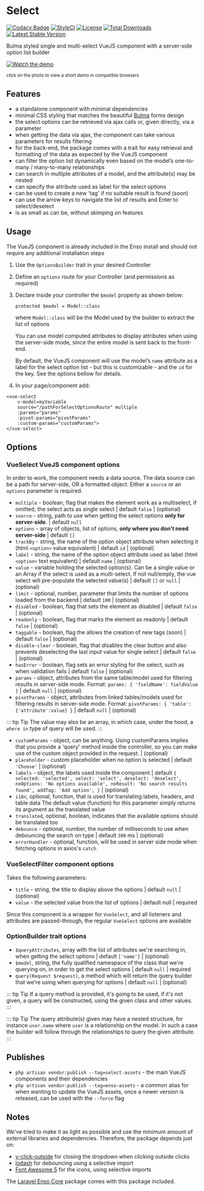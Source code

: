 # Select
[![Codacy Badge](https://api.codacy.com/project/badge/Grade/c6799b0705d34fdab5cd100e7cfe6312)](https://www.codacy.com/app/laravel-enso/Select?utm_source=github.com&utm_medium=referral&utm_content=laravel-enso/Select&utm_campaign=badger)
[![StyleCI](https://styleci.io/repos/85489940/shield?branch=master)](https://styleci.io/repos/85489940)
[![License](https://poser.pugx.org/laravel-enso/select/license)](https://packagist.org/packages/laravel-enso/select)
[![Total Downloads](https://poser.pugx.org/laravel-enso/select/downloads)](https://packagist.org/packages/laravel-enso/select)
[![Latest Stable Version](https://poser.pugx.org/laravel-enso/select/version)](https://packagist.org/packages/laravel-enso/select)

Bulma styled single and multi-select VueJS component with a server-side option list builder

[![Watch the demo](https://laravel-enso.github.io/select/screenshots/bulma_031.png)](https://laravel-enso.github.io/select/videos/bulma_demo_01.mp4)

<sup>click on the photo to view a short demo in compatible browsers</sup>

## Features

- a standalone component with minimal dependencies
- minimal CSS styling that matches the beautiful [Bulma](https://bulma.io/) forms design
- the select options can be retrieved via ajax calls or, given directly, via a parameter
- when getting the data via ajax, the component can take various parameters for results filtering
- for the back-end, the package comes with a trait for easy retrieval and formatting of the data 
as expected by the VueJS component
- can filter the option list dynamically even based on the model’s one-to-many / many-to-many relationships
- can search in multiple attributes of a model, and the attribute(s) may be nested
- can specify the attribute used as label for the select options
- can be used to create a new 'tag' if no suitable result is found (soon)
- can use the arrow keys to navigate the list of results and Enter to select/deselect 
- is as small as can be, without skimping on features

## Usage

The VueJS component is already included in the Enso install and should not require any additional installation steps

1. Use the `OptionsBuilder` trait in your desired Controller

2. Define an `options` route for your Controller (and permissions as required)

3. Declare inside your controller the `$model` property as shown below:
	
	`protected $model = Model::class`
	
	where `Model::class` will be the Model used by the builder to extract the list of options
	
	You can use model computed attributes to display attributes when using the server-side mode, 
    since the entire model is sent back to the front-end.
	
	By default, the VueJS component will use the model’s `name` attribute as a label for the select option list - but this is customizable - and the `id` for the key. 
	See the options bellow for details. 
	
5. In your page/component add:

```vue
<vue-select 
    v-model=myVariable
    source="/pathForSelectOptionsRoute" multiple
    :params="params"
    :pivot-params="pivotParams"        
    :custom-params="customParams">
</vue-select>
```



## Options

### VueSelect VueJS component options 

In order to work, the component needs a data source. The data source can be a path for server-side, OR a formatted object. 
Either a `source` or an `options` parameter is required.

- `multiple` - boolean, flag that makes the element work as a multiselect, if omitted, the select acts as single select | default `false` | (optional)
- `source` - string, path to use when getting the select options **only for server-side**. | default `null`
- `options` - array of objects, list of options, **only where you don't need server-side** | default `[]`
- `trackBy` - string, the name of the option object attribute when selecting it (html `<option>` value equivalent) | default `id` |  (optional)
- `label` - string, the name of the option object attribute used as label (html `<option>` text equivalent) | default `name` |  (optional)
- `value` - variable holding the selected option(s). Can be a single value or an Array if the select is used as a multi-select. 
If not null/empty, the vue select will pre-populate the selected value(s) | default `[]` or `null` |  (optional)
- `limit` - optional, number, parameter that limits the number of options loaded from the backend | default `100` | (optional)
- `disabled` - boolean, flag that sets the element as disabled | default `false` | (optional)
- `readonly` - boolean, flag that marks the element as readonly | default `false` | (optional)
- `taggable` - boolean, flag the allows the creation of new tags (soon) | default `false` | (optional)
- `disable-clear` - boolean, flag that disables the clear button and also prevents deselecting the last input value for single select | default `false` | (optional)
- `hasError` - boolean, flag sets an error styling for the select, such as when validation fails | default `false` | (optional)
- `params` - object, attributes from the same table/model used for filtering results in server-side mode. 
Format: `params: { 'fieldName': fieldValue }` | default `null` | (optional)
- `pivotParams` - object, attributes from linked tables/models used for filtering results in server-side mode. 
Format: `pivotParams: { 'table': {'attribute':value} }` | default `null` | (optional)

::: tip Tip
The value may also be an array, in which case, under the hood, a `where in` type of query will be used. 
:::

- `customParams` - object, can be anything. 
Using customParams implies that you provide a 'query' method inside the controller, so you can make use of the custom object  provided in the request. | (optional)
- `placeholder` - custom placeholder when no option is selected | default `'Choose'` | (optional)
- `labels` - object, the labels used inside the component | default `{ selected: 'selected', select: 'select', deselect: 'deselect', noOptions: 'No options available', noResult: 'No search results found', addTag: 'Add option', }` | (optional)
- `i18n`, optional, function, that is used for translating labels, headers, and table data
The default value (function) for this parameter simply returns its argument as the translated value
- `translated`, optional, boolean, indicates that the available options should be translated too
- `debounce` - optional, number, the number of milliseconds to use when debouncing the search on type | default `300` ms | (optional)
- `errorHandler` - optional, function, will be used in server side mode when fetching options in axios's `catch`


### VueSelectFilter component options 
Takes the following parameters:	
- `title` - string, the title to display above the options | default `null` | (optional)	
- `value` -  the selected value from the list of options | default null | required	
	
Since this component is a wrapper for `VueSelect`, and all listeners and attributes are passed-through,	
the regular `VueSelect` options are available

### OptionBuilder trait options

- `$queryAttributes`, array with the list of attributes we're searching in, when getting the select options | default `['name']` | (optional)
- `$model`, string, the fully qualified namespace of the class that we're querying on, in order to get the select options | default `null` | required
- `query(Request $request)`, a method which will return the query builder that we're using when querying for options | default `null` | (optional)

::: tip Tip
If a query method is provided, it's going to be used, if it's not given, a query will be constructed, using the given class and other values.
:::

::: tip Tip
The query attribute(s) given may have a nested structure, for instance `user.name` where `user` is a relationship on the model. 
In such a case the builder will follow through the relationships to query the given attribute.
:::

## Publishes

- `php artisan vendor:publish --tag=select-assets` - the main VueJS components and their dependencies
- `php artisan vendor:publish --tag=enso-assets` - a common alias for when wanting to update the VueJS assets,
once a newer version is released, can be used with the `--force` flag

## Notes

We've tried to make it as light as possible and use the minimum amount of external libraries and dependencies.
Therefore, the package depends just on:
 - [v-click-outside](https://github.com/ndelvalle/v-click-outside) for closing the dropdown when clicking outside clicks 
 - [lodash](https://github.com/lodash/lodash) for debouncing using a selective import
 - [Font Awesome 5](https://fontawesome.com/) for the icons, using selective imports

The [Laravel Enso Core](https://github.com/laravel-enso/Core) package comes with this package included.
